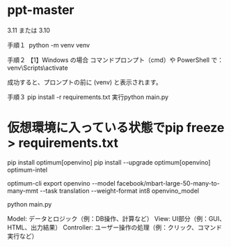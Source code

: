 # ppt-master
3.11 または 3.10


手順１ 
python -m venv venv

<!-- Set-ExecutionPolicy -Scope Process -ExecutionPolicy Bypass -->


手順２
【1】Windows の場合
コマンドプロンプト（cmd）や PowerShell で：
venv\Scripts\activate
<!-- 
【2】Mac / Linux の場合
ターミナルで：
source venv/bin/activate -->

成功すると、プロンプトの前に (venv) と表示されます。

手順３
pip install -r requirements.txt
実行python main.py
# 仮想環境に入っている状態でpip freeze > requirements.txt





pip install optimum[openvino]
pip install --upgrade optimum[openvino] optimum-intel

<!-- 
optimum-cli export openvino --model Helsinki-NLP/opus-mt-ja-en --task translation --output openvino_model -->
<!-- 
optimum-cli export openvino --model Helsinki-NLP/opus-mt-ja-en --task translation --weight-format int8 openvino_model -->

optimum-cli export openvino --model facebook/mbart-large-50-many-to-many-mmt --task translation --weight-format int8 openvino_model


python main.py

Model: データとロジック（例：DB操作、計算など）
View: UI部分（例：GUI、HTML、出力結果）
Controller: ユーザー操作の処理（例：クリック、コマンド実行など）

